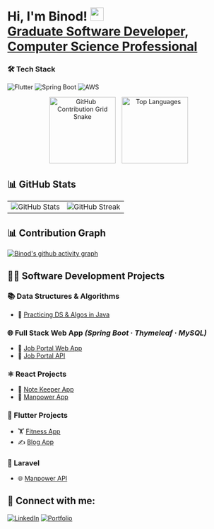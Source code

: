 <h1>Hi, I'm Binod! <img src="https://media.giphy.com/media/hvRJCLFzcasrR4ia7z/giphy.gif" width="30px"/> <br/><a href="https://github.com/binodcoder">Graduate Software Developer</a>, <a href="https://www.linkedin.com/in/binodcoder/">Computer Science Professional</a></h1>







### 🛠️ Tech Stack
![Flutter](https://img.shields.io/badge/Flutter-%2302569B.svg?style=for-the-badge&logo=Flutter&logoColor=white)
![Spring Boot](https://img.shields.io/badge/Spring_Boot-6DB33F?style=for-the-badge&logo=spring&logoColor=white)
![AWS](https://img.shields.io/badge/AWS-%23FF9900.svg?style=for-the-badge&logo=amazon-aws&logoColor=white)


<p align="center">
  <img src="https://raw.githubusercontent.com/binodcoder/binodcoder/output/github-contribution-grid-snake.svg" alt="GitHub Contribution Grid Snake" height="150" style="margin-right: 10px;" />
  <img src="https://github-readme-stats.vercel.app/api/top-langs/?username=binodcoder&layout=compact&theme=radical" alt="Top Languages" height="150" />
</p>




## 📊 GitHub Stats  

<div align="center">

<table>
  <tr>
    <td>
      <img src="https://github-readme-stats.vercel.app/api?username=binodcoder&show_icons=true&theme=radical" alt="GitHub Stats" />
    </td>
    <td>
      <img src="https://github-readme-streak-stats.herokuapp.com/?user=binodcoder&theme=radical" alt="GitHub Streak" />
    </td>
  
  </tr>
</table>

</div>



 

## 📊 Contribution Graph  

[![Binod's github activity graph](https://github-readme-activity-graph.vercel.app/graph?username=binodcoder&bg_color=0d1117&color=ffffff&line=5BCDEC&point=FFFFFF&area=true&hide_border=true)](https://github.com/binodcoder)




## 👨‍💻 Software Development Projects  

### 📚 Data Structures & Algorithms  
- 🔗 [Practicing DS & Algos in Java](https://github.com/binodcoder/core_java)

### 🌐 Full Stack Web App *(Spring Boot · Thymeleaf · MySQL)*  
- 🔗 [Job Portal Web App](https://github.com/binodcoder/7cs106_merokaam_web)  
- 🔗 [Job Portal API](https://github.com/binodcoder/7cs106_merokaam_api)

### ⚛️ React Projects  
- 📝 [Note Keeper App](https://github.com/binodcoder/keeper-app)  
- 🏢 [Manpower App](https://github.com/binodcoder/7CC005_react_merokam)

### 📱 Flutter Projects  
- 🏋️ [Fitness App](https://github.com/binodcoder/7cc002_fitness_app)  
- ✍️ [Blog App](https://github.com/binodcoder/7cc012_coursework)

### 🎯 Laravel  
- 🌐 [Manpower API](https://github.com/binodcoder/7cc005_laravel_merokam_api)


 

<h2> 🤳 Connect with me:</h2>

[![LinkedIn](https://img.shields.io/badge/LinkedIn-blue?style=for-the-badge&logo=linkedin)](https://linkedin.com/in/YOURUSERNAME)
[![Portfolio](https://img.shields.io/badge/Portfolio-%23000000.svg?style=for-the-badge&logo=firefox&logoColor=white)](https://yourportfolio.com)



 

<!--
**binodcoder/binodcoder** is a ✨ _special_ ✨ repository because its `README.md` (this file) appears on your GitHub profile.

Here are some ideas to get you started:

- 🔭 I’m currently working on ...
- 🌱 I’m currently learning ...
- 👯 I’m looking to collaborate on ...
- 🤔 I’m looking for help with ...
- 💬 Ask me about ...
- 📫 How to reach me: ...
- 😄 Pronouns: ...
- ⚡ Fun fact: ...
-->
